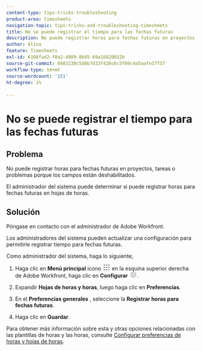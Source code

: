 ```yaml
---
content-type: tips-tricks-troubleshooting
product-area: timesheets
navigation-topic: tips-tricks-and-troubleshooting-timesheets
title: No se puede registrar el tiempo para las fechas futuras
description: No puede registrar horas para fechas futuras en proyectos, tareas o problemas porque los campos están deshabilitados.
author: Alina
feature: Timesheets
exl-id: 6108fad2-f0a2-4989-8645-69a16820032b
source-git-commit: 0483230c5d8b7d33f420c6c5f09c4a5aafe37f37
workflow-type: tm+mt
source-wordcount: '151'
ht-degree: 1%

---
```


# No se puede registrar el tiempo para las fechas futuras

## Problema

No puede registrar horas para fechas futuras en proyectos, tareas o problemas porque los campos están deshabilitados.

El administrador del sistema puede determinar si puede registrar horas para fechas futuras en hojas de horas.

## Solución

Póngase en contacto con el administrador de Adobe Workfront.

Los administradores del sistema pueden actualizar una configuración para permitirle registrar tiempo para fechas futuras.

Como administrador del sistema, haga lo siguiente;

1. Haga clic en **Menú principal** icono ![](assets/main-menu-icon.png) en la esquina superior derecha de Adobe Workfront, haga clic en **Configurar** ![](assets/gear-icon-settings.png).

1. Expandir **Hojas de horas y horas**, luego haga clic en **Preferencias**.

1. En el **Preferencias generales** , seleccione la **Registrar horas para fechas futuras**.

1. Haga clic en **Guardar**.

Para obtener más información sobre esta y otras opciones relacionadas con las plantillas de horas y las horas, consulte [Configurar preferencias de horas y hojas de horas](../../administration-and-setup/set-up-workfront/configure-timesheets-schedules/timesheet-and-hour-preferences.md).
